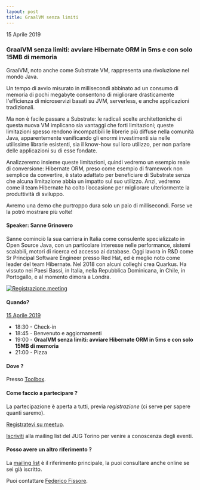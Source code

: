 ```yaml
---
layout: post
title: GraalVM senza limiti
---
```


15 Aprile 2019

### GraalVM senza limiti: avviare Hibernate ORM in 5ms e con solo 15MB di memoria

GraalVM, noto anche come Substrate VM, rappresenta una rivoluzione nel
mondo Java.

Un tempo di avvio misurato in millisecondi abbinato ad un consumo di
memoria di pochi megabyte consentono di migliorare drasticamente
l'efficienza di microservizi basati su JVM, serverless, e anche
applicazioni tradizionali.

Ma non è facile passare a Substrate: le radicali scelte
architettoniche di questa nuova VM implicano sia vantaggi che forti
limitazioni; queste limitazioni spesso rendono incompatibili le
librerie più diffuse nella comunità Java, apparentemente vanificando
gli enormi investimenti sia nelle utilissime librarie esistenti, sia
il know-how sul loro utilizzo, per non parlare delle applicazioni su
di esse fondate.

Analizzeremo insieme queste limitazioni, quindi vedremo un esempio
reale di conversione: Hibernate ORM, preso come esempio di framework
non semplice da convertire, è stato adattato per beneficiare di
Substrate senza che alcuna limitazione abbia un impatto sul suo
utilizzo. Anzi, vedremo come il team Hibernate ha colto l’occasione
per migliorare ulteriormente la produttività di sviluppo.

Avremo una demo che purtroppo dura solo un paio di millisecondi. Forse
ve la potró mostrare più volte!


#### Speaker: Sanne Grinovero

Sanne cominciò la sua carriera in Italia come consulente specializzato
in Open Source Java, con un particolare interesse nelle performance,
sistemi scalabili, motori di ricerca ed accesso ai database. Oggi
lavora in R&D come Sr Principal Software Engineer presso Red Hat, ed è
meglio noto come leader del team Hibernate. Nel 2018 con alcuni
colleghi crea Quarkus. Ha vissuto nei Paesi Bassi, in Italia, nella
Repubblica Dominicana, in Chile, in Portogallo, e al momento dimora a
Londra.

[![Registrazione meeting](https://i.ytimg.com/vi/xfryfdlUNbo/hqdefault.jpg)](https://www.youtube.com/watch?v=xfryfdlUNbo)

#### Quando?

<u>15 Aprile 2019</u>

* 18:30 - Check-in
* 18:45 - Benvenuto e aggiornamenti
* 19:00 - **GraalVM senza limiti: avviare Hibernate ORM in 5ms e con solo 15MB di memoria**
* 21:00 - Pizza

#### Dove ?

Presso [Toolbox](/places/toolbox/).

#### Come faccio a partecipare ?

La partecipazione è aperta a tutti, previa *registrazione* (ci serve per sapere quanti saremo).

[Registratevi su meetup](https://www.meetup.com/JUGTorino/events/260366202/).

[Iscriviti](/subscribe/) alla mailing list del JUG Torino per venire a conoscenza degli eventi.

#### Posso avere un altro riferimento ?

La [mailing list](https://groups.yahoo.com/groups/it-torino-java-jug) è il riferimento principale,
la puoi consultare anche online se sei già iscritto.

Puoi contattare [Federico Fissore](/people/federicofissore/).
